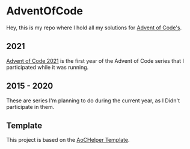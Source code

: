 # AdventOfCode

Hey, this is my repo where I hold all my solutions for [Advent of Code's](https://adventofcode.com/).

## 2021

[Advent of Code 2021](https://adventofcode.com/2021) is the first year of the Advent of Code series that I participated
while it was running.

## 2015 - 2020

These are series I'm planning to do during the current year, as I Didn't participate in them.

## Template

This project is based on the [AoCHelper Template](https://github.com/eduherminio/AdventOfCode.Template).

